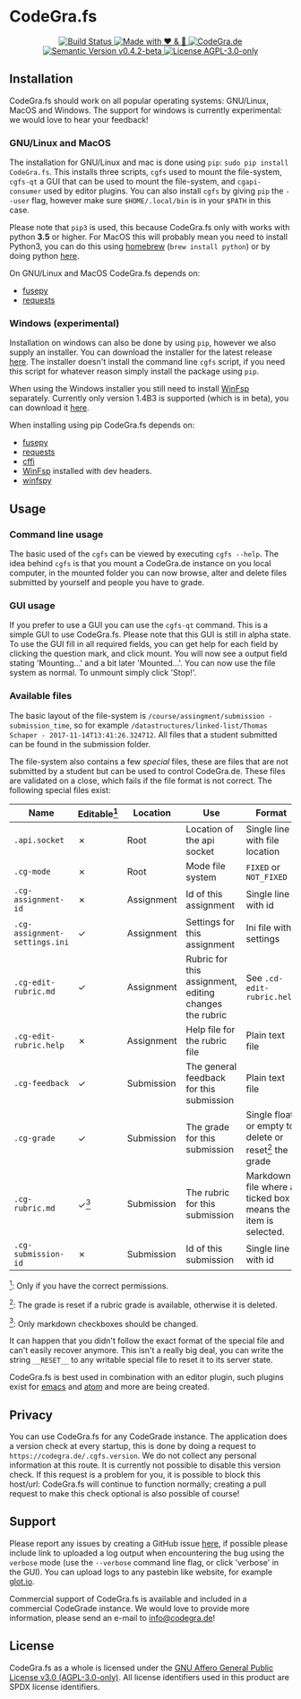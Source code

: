 # CodeGra.fs

<p align="center">
  <a href="https://travis-ci.org/CodeGra-de/CodeGra.fs">
    <img src="https://travis-ci.org/CodeGra-de/CodeGra.fs.svg?branch=master"
      alt="Build Status">
  </a>
  <a href="https://codegra.de">
    <img src="https://img.shields.io/badge/style-%E2%9D%A4%EF%B8%8F%20&%20%F0%9F%8D%BB-ff69b4.svg?label=made%20with"
      alt="Made with ❤ & ️🍻">
  </a>
  <a href="https://codegra.de">
    <img src="https://img.shields.io/badge/style-CodeGra.de-blue.svg?label=website"
      alt="CodeGra.de">
  </a>
  <a href="https://semver.org">
    <img src="https://img.shields.io/badge/semVer-v0.4.2--beta-green.svg"
      alt="Semantic Version v0.4.2-beta">
  </a>
  <a href="https://github.com/CodeGra-de/CodeGra.de/blob/master/LICENSE">
    <img src="https://img.shields.io/badge/license-AGPL--3.0--only-blue.svg"
      alt="License AGPL-3.0-only" title="License AGPL-3.0-only">
  </a>
</p>

## Installation
CodeGra.fs should work on all popular operating systems: GNU/Linux, MacOS and
Windows. The support for windows is currently experimental: we would love to
hear your feedback!

### GNU/Linux and MacOS
The installation for GNU/Linux and mac is done using `pip`: `sudo pip install
CodeGra.fs`. This installs three scripts, `cgfs` used to mount the file-system,
`cgfs-qt` a GUI that can be used to mount the file-system, and `cgapi-consumer`
used by editor plugins. You can also install `cgfs` by giving `pip` the `--user`
flag, however make sure `$HOME/.local/bin` is in your `$PATH` in this case.

Please note that `pip3` is used, this because CodeGra.fs only with works with
python **3.5** or higher. For MacOS this will probably mean you need to install
Python3, you can do this using [homebrew](https://brew.sh/) (`brew install
python`) or by doing python [here](https://www.python.org/downloads/mac-osx/).

On GNU/Linux and MacOS CodeGra.fs depends on:
- [fusepy](https://github.com/terencehonles/fusepy)
- [requests](http://docs.python-requests.org/en/master/)

### Windows (**experimental**)
Installation on windows can also be done by using `pip`, however we also supply
an installer. You can download the installer for the latest release
[here](https://github.com/CodeGra-de/CodeGra.fs/releases). The installer doesn't
install the command line `cgfs` script, if you need this script for whatever
reason simply install the package using `pip`.

When using the Windows installer you still need to install
[WinFsp](https://github.com/billziss-gh/winfsp) separately. Currently only
version 1.4B3 is supported (which is in beta), you can download it
[here](https://github.com/billziss-gh/winfsp/releases/tag/v1.4B3).

When installing using pip CodeGra.fs depends on:
- [fusepy](https://github.com/terencehonles/fusepy)
- [requests](http://docs.python-requests.org/en/master/)
- [cffi](https://bitbucket.org/cffi/cffi)
- [WinFsp](https://github.com/billziss-gh/winfsp) installed with dev headers.
- [winfspy](https://github.com/Scille/winfspy)

## Usage
### Command line usage
The basic used of the `cgfs` can be viewed by executing `cgfs --help`. The idea
behind `cgfs` is that you mount a CodeGra.de instance on you local computer, in
the mounted folder you can now browse, alter and delete files submitted by
yourself and people you have to grade.

### GUI usage
If you prefer to use a GUI you can use the `cgfs-qt` command. This is a simple
GUI to use CodeGra.fs. Please note that this GUI is still in alpha state. To use
the GUI fill in all required fields, you can get help for each field by clicking
the question mark, and click mount. You will now see a output field stating
'Mounting...' and a bit later 'Mounted...'. You can now use the file system as
normal. To unmount simply click 'Stop!'.

### Available files
The basic layout of the file-system is `/course/assingment/submission -
submission_time`, so for example `/datastructures/linked-list/Thomas Schaper -
2017-11-14T13:41:26.324712`. All files that a student submitted can be found in
the submission folder.

The file-system also contains a few *special* files, these are files that are
not submitted by a student but can be used to control CodeGra.de. These files
are validated on a close, which fails if the file format is not correct. The
following special files exist:

| Name | Editable<a href="#footnote-1-b"><sup id="footnote-1-a">1</sup></a> | Location | Use | Format |
| ---- | -------- | -------- | --- | ------ |
| `.api.socket` | ✗ | Root | Location of the api socket | Single line with file location |
| `.cg-mode` | ✗ | Root | Mode file system | `FIXED` or `NOT_FIXED` |
| `.cg-assignment-id` | ✗ | Assignment | Id of this assignment | Single line with id |
| `.cg-assignment-settings.ini` | ✓ | Assignment | Settings for this assignment | Ini file with settings |
| `.cg-edit-rubric.md` | ✓ | Assignment | Rubric for this assignment, editing changes the rubric | See `.cd-edit-rubric.help` |
| `.cg-edit-rubric.help` | ✗ | Assignment | Help file for the rubric file | Plain text file |
| `.cg-feedback` | ✓ | Submission | The general feedback for this submission | Plain text file |
| `.cg-grade` | ✓ | Submission | The grade for this submission | Single float or empty to delete or reset<a href="#footnote-2-b"><sup id="footnote-2-a">2</sup></a> the grade |
| `.cg-rubric.md` | ✓<a href="#footnote-3-b"><sup id="footnote-3-a">3</sup></a> | Submission | The rubric for this submission | Markdown file where a ticked box means the item is selected. |
| `.cg-submission-id` | ✗ | Submission | Id of this submission | Single line with id |

<a href="#footnote-1-a"><sup id="footnote-1-b">1</sup></a>: Only if
you have the correct permissions.

<a href="#footnote-2-a"><sup id="footnote-2-b">2</sup></a>: The grade is reset
if a rubric grade is available, otherwise it is deleted.

<a href="#footnote-3-a"><sup id="footnote-3-b">3</sup></a>: Only
markdown checkboxes should be changed.

It can happen that you didn't follow the exact format of the special file and
can't easily recover anymore. This isn't a really big deal, you can write the
string `__RESET__` to any writable special file to reset it to its server state.

CodeGra.fs is best used in combination with an editor plugin, such plugins exist
for [emacs](https://github.com/CodeGra-de/CodeGra.el) and
[atom](https://github.com/CodeGra-de/CodeGra.atom) and more are being created.

## Privacy
You can use CodeGra.fs for any CodeGrade instance. The application does a
version check at every startup, this is done by doing a request to
`https://codegra.de/.cgfs.version`. We do not collect any personal information
at this route. It is currently not possible to disable this version check. If
this request is a problem for you, it is possible to block this host/url:
CodeGra.fs will continue to function normally; creating a pull request to make
this check optional is also possible of course!

## Support
Please report any issues by creating a GitHub issue
[here](https://github.com/CodeGra-de/CodeGra.fs/issues/new), if possible please
include link to uploaded a log output when encountering the bug using the
`verbose` mode (use the `--verbose` command line flag, or click 'verbose' in the
GUI). You can upload logs to any pastebin like website, for example
[glot.io](https://glot.io/new/plaintext).

Commercial support of CodeGra.fs is available and included in a commercial
CodeGrade instance. We would love to provide more information, please send an
e-mail to info@codegra.de!

## License
CodeGra.fs as a whole is licensed under the [GNU Affero General Public License
v3.0 (AGPL-3.0-only)](https://www.gnu.org/licenses/agpl-3.0.html). All license
identifiers used in this product are SPDX license identifiers.
